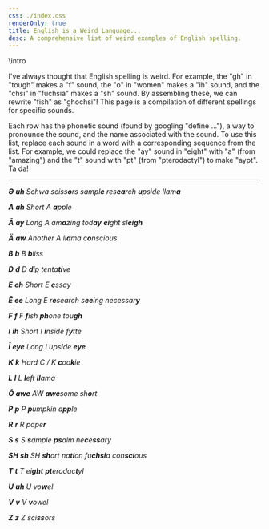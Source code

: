 ```yaml
---
css: ./index.css
renderOnly: true
title: English is a Weird Language...
desc: A comprehensive list of weird examples of English spelling.
---
```


\intro

I've always thought that English spelling is weird. For example, the "gh" in "tough" makes a "f" sound, the "o" in "women" makes a "ih" sound, and the "chsi" in "fuchsia" makes a "sh" sound. By assembling these, we can rewrite "fish" as "ghochsi"! This page is a compilation of different spellings for specific sounds.

Each row has the phonetic sound (found by googling "define ..."), a way to pronounce the sound, and the name associated with the sound. To use this list, replace each sound in a word with a corresponding sequence from the list. For example, we could replace the "ay" sound in "eight" with "a" (from "amazing") and the "t" sound with "pt" (from "pterodactyl") to make "aypt". Ta da!

---

_**Ə** **uh** Schwa_ _sciss**o**rs_ _sampl**e**_ _res**ea**rch_ _**u**pside_ _llam**a**_

_**A** **ah** Short A_ _**a**pple_

_**Ā** **ay** Long A_ _am**a**zing_ _tod**ay**_ _**ei**ght_ _sl**eigh**_

_**Ä** **aw** Another A_ _ll**a**ma_ _c**o**nscious_

_**B** **b** B_ _**b**liss_

_**D** **d** D_ _**d**ip_ _tenta**ti**ve_

_**E** **eh** Short E_ _**e**ssay_

_**Ē** **ee** Long E_ _r**e**search_ _s**ee**ing_ _necessar**y**_

_**F** **f** F_ _**f**ish_ _**ph**one_ _tou**gh**_

_**I** **ih** Short I_ _**i**nside_ _f**y**tte_

_**Ī** **eye** Long I_ _ups**i**de_ _**eye**_

_**K** **k** Hard C / K_ _**c**oo**k**ie_

_**L** **l** L_ _**l**eft_ _**ll**ama_

_**Ô** **awe** AW_ _**awe**some_ _sh**o**rt_

_**P** **p** P_ _**p**umpkin_ _a**pp**le_

_**R** **r** R_ _pape**r**_

_**S** **s** S_ _**s**ample_ _**ps**alm_ _ne**c**e**ss**ary_

_**SH** **sh** SH_ _**sh**ort_ _na**ti**on_ _fu**chsi**a_ _con**sci**ous_

_**T** **t** T_ _ei**ght**_ _**pt**erodac**t**yl_

_**U** **uh** U_ _vo**w**el_

_**V** **v** V_ _**v**owel_

_**Z** **z** Z_ _sci**ss**ors_
